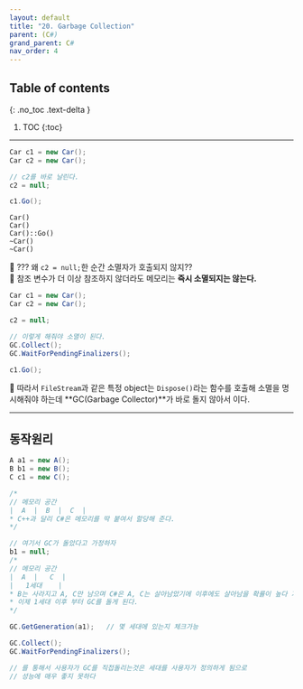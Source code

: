 ```yaml
---
layout: default
title: "20. Garbage Collection"
parent: (C#)
grand_parent: C#
nav_order: 4
---
```


## Table of contents
{: .no_toc .text-delta }

1. TOC
{:toc}

---

```csharp
Car c1 = new Car();
Car c2 = new Car();

// c2를 바로 날린다.
c2 = null;

c1.Go();
```

```
Car()
Car()
Car()::Go()
~Car()
~Car()
```

🍁 ??? 왜 `c2 = null;`한 순간 소멸자가 호출되지 않지??<br>
🍁 참조 변수가 더 이상 참조하지 않더라도 메모리는 **즉시 소멸되지는 않는다.**

```csharp
Car c1 = new Car();
Car c2 = new Car();

c2 = null;

// 이렇게 해줘야 소멸이 된다.
GC.Collect();
GC.WaitForPendingFinalizers();

c1.Go();
```

🍁 따라서 `FileStream`과 같은 특정 object는 `Dispose()`라는 함수를 호출해 소멸을 명시해줘야 하는데 **GC(Garbage Collector)**가 바로 돌지 않아서 이다.

---

## 동작원리

```csharp
A a1 = new A();
B b1 = new B();
C c1 = new C();

/*
// 메모리 공간
|  A  |  B  |  C  |
* C++과 달리 C#은 메모리를 딱 붙여서 할당해 준다.
*/

// 여기서 GC가 돌았다고 가정하자
b1 = null;
/*
// 메모리 공간
|  A  |   C  |
|   1세대    |
* B는 사라지고 A, C만 남으며 C#은 A, C는 살아남았기에 이후에도 살아남을 확률이 높다 가정하고 1세대라 정의하며 1세대는 GC의 대상에서 제외한다.
* 이제 1세대 이후 부터 GC를 돌게 된다.
*/

GC.GetGeneration(a1);   // 몇 세대에 있는지 체크가능
```

```csharp
GC.Collect();
GC.WaitForPendingFinalizers();

// 를 통해서 사용자가 GC를 직접돌리는것은 세대를 사용자가 정의하게 됨으로
// 성능에 매우 좋지 못하다
```
